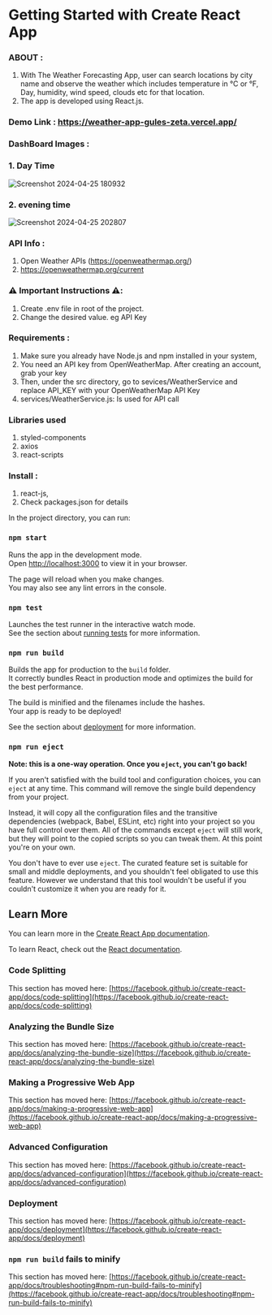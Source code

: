 # Getting Started with Create React App

### ABOUT :

1. With The Weather Forecasting App, user can search locations by city name and observe the weather which includes temperature in °C or °F, Day, humidity, wind speed, clouds etc for that location.
2. The app is developed using React.js.

### Demo Link  :  https://weather-app-gules-zeta.vercel.app/

### DashBoard Images :

### 1.  Day Time
![Screenshot 2024-04-25 180932](https://github.com/Ravi8972/weatherApp/assets/120507471/89aa6808-ebc9-473a-81ac-677c7a852c73)
### 2.  evening time
![Screenshot 2024-04-25 202807](https://github.com/Ravi8972/weatherApp/assets/120507471/a1cf0e57-6c71-47eb-af2d-a252792b9535)

### API Info : 
 1. Open Weather APIs (https://openweathermap.org/)
 2. https://openweathermap.org/current

### ⚠️ Important Instructions ⚠️:
1. Create .env file in root of the project.
2.  Change the desired value. eg API Key

### Requirements : 
  1. Make sure you already have Node.js and npm installed in your system,
  2. You need an API key from OpenWeatherMap. After creating an account, grab your key
  3. Then, under the src directory, go to sevices/WeatherService and replace API_KEY with your OpenWeatherMap API Key
  4. services/WeatherService.js: Is used for API call

### Libraries used
 1. styled-components
 2. axios
 3. react-scripts
 
 ### Install : 

 1. react-js,
 2. Check packages.json for details


In the project directory, you can run:

### `npm start`

Runs the app in the development mode.\
Open [http://localhost:3000](http://localhost:3000) to view it in your browser.

The page will reload when you make changes.\
You may also see any lint errors in the console.

### `npm test`

Launches the test runner in the interactive watch mode.\
See the section about [running tests](https://facebook.github.io/create-react-app/docs/running-tests) for more information.

### `npm run build`

Builds the app for production to the `build` folder.\
It correctly bundles React in production mode and optimizes the build for the best performance.

The build is minified and the filenames include the hashes.\
Your app is ready to be deployed!

See the section about [deployment](https://facebook.github.io/create-react-app/docs/deployment) for more information.

### `npm run eject`

**Note: this is a one-way operation. Once you `eject`, you can't go back!**

If you aren't satisfied with the build tool and configuration choices, you can `eject` at any time. This command will remove the single build dependency from your project.

Instead, it will copy all the configuration files and the transitive dependencies (webpack, Babel, ESLint, etc) right into your project so you have full control over them. All of the commands except `eject` will still work, but they will point to the copied scripts so you can tweak them. At this point you're on your own.

You don't have to ever use `eject`. The curated feature set is suitable for small and middle deployments, and you shouldn't feel obligated to use this feature. However we understand that this tool wouldn't be useful if you couldn't customize it when you are ready for it.

## Learn More

You can learn more in the [Create React App documentation](https://facebook.github.io/create-react-app/docs/getting-started).

To learn React, check out the [React documentation](https://reactjs.org/).

### Code Splitting

This section has moved here: [https://facebook.github.io/create-react-app/docs/code-splitting](https://facebook.github.io/create-react-app/docs/code-splitting)

### Analyzing the Bundle Size

This section has moved here: [https://facebook.github.io/create-react-app/docs/analyzing-the-bundle-size](https://facebook.github.io/create-react-app/docs/analyzing-the-bundle-size)

### Making a Progressive Web App

This section has moved here: [https://facebook.github.io/create-react-app/docs/making-a-progressive-web-app](https://facebook.github.io/create-react-app/docs/making-a-progressive-web-app)

### Advanced Configuration

This section has moved here: [https://facebook.github.io/create-react-app/docs/advanced-configuration](https://facebook.github.io/create-react-app/docs/advanced-configuration)

### Deployment

This section has moved here: [https://facebook.github.io/create-react-app/docs/deployment](https://facebook.github.io/create-react-app/docs/deployment)

### `npm run build` fails to minify

This section has moved here: [https://facebook.github.io/create-react-app/docs/troubleshooting#npm-run-build-fails-to-minify](https://facebook.github.io/create-react-app/docs/troubleshooting#npm-run-build-fails-to-minify)
